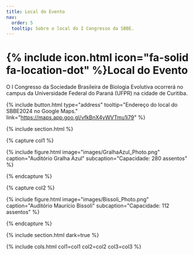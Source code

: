 ```yaml
---
title: Local do Evento
nav:
  order: 5
  tooltip: Sobre o local do I Congresso da SBBE.
---
```


# {% include icon.html icon="fa-solid fa-location-dot" %}Local do Evento

O I Congresso da Sociedade Brasileira de Biologia Evolutiva ocorrerá no campus da Universidade Federal do Paraná (UFPR) na cidade de Curitiba.   

{%
  include button.html
  type="address"
  tooltip="Endereço do local do SBBE2024 no Google Maps."
  link="https://maps.app.goo.gl/vfkBnX4yWVTmu1i79"
%}

{% include section.html %}

{% capture col1 %}

{%
  include figure.html
  image="images/GralhaAzul_Photo.png"
  caption="Auditório Gralha Azul"
  subcaption="Capacidade: 280 assentos"
%}

{% endcapture %}

{% capture col2 %}

{%
  include figure.html
  image="images/Bissoli_Photo.png"
  caption="Auditório Maurício Bissoli"
  subcaption="Capacidade: 112 assentos"
%}

{% endcapture %}

{% include section.html dark=true %}


{% include cols.html col1=col1 col2=col2 col3=col3 %}
